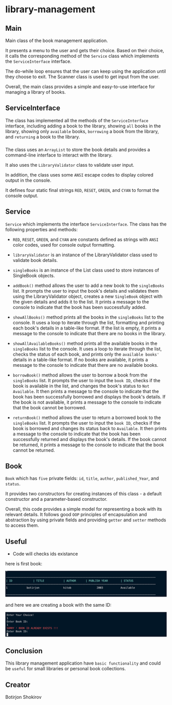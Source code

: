 # library-management

## Main
Main class of the book management application. 

  It presents a menu to the user and gets their choice. Based on their choice, it calls the corresponding method of the `Service` class which implements the `ServiceInterface` interface. 
  
  The do-while loop ensures that the user can keep using the application until they choose to exit. The Scanner class is used to get input from the user.
  
Overall, the main class provides a simple and easy-to-use interface for managing a library of books.

## ServiceInterface

The class has implemented all the methods of the `ServiceInterface` interface, including adding a book to the library, showing `all` books in the library, showing only `available` books, `borrowing` a book from the library, and `returning` a book to the library.

### 
The class uses an `ArrayList` to store the book details and provides a command-line interface to interact with the library. 

It also uses the `LibraryValidator` class to validate user input.

In addition, the class uses some `ANSI` escape codes to display colored output in the console.

It defines four static final strings `RED`, `RESET`, `GREEN`, and `CYAN` to format the console output.

## Service

`Service` which implements the interface `ServiceInterface`. 
The class has the following properties and methods:

* `RED`, `RESET`, `GREEN`, and `CYAN` are constants defined as strings with `ANSI` color codes, used for console output formatting.

* `libraryValidator` is an instance of the LibraryValidator class used to validate book details.
* `singleBooks` is an instance of the List class used to store instances of SingleBook objects.
* `addBook()` method allows the user to add a new book to the `singleBooks` list. It prompts the user to input the book's details and validates them using the LibraryValidator object, creates a new `SingleBook` object with the given details and adds it to the list. It prints a message to the console to indicate that the book has been successfully added.
* `showAllBooks()` method prints all the books in the `singleBooks` list to the console. It uses a loop to iterate through the list, formatting and printing each book's details in a table-like format. If the list is empty, it prints a message to the console to indicate that there are no books in the library.
* `showAllAvailableBooks()` method prints all the available books in the `singleBooks` list to the console. It uses a loop to iterate through the list, checks the status of each book, and prints only the `available books'` details in a table-like format. If no books are available, it prints a message to the console to indicate that there are no available books.
* `borrowBook()` method allows the user to borrow a book from the `singleBooks` list. It prompts the user to input the `book ID`, checks if the book is available in the list, and changes the book's status to `Not Available`. It then prints a message to the console to indicate that the book has been successfully borrowed and displays the book's details. If the book is not available, it prints a message to the console to indicate that the book cannot be borrowed.
* `returnBook()` method allows the user to return a borrowed book to the `singleBooks` list. It prompts the user to input the `book ID`, checks if the book is borrowed and changes its status back to `Available`. It then prints a message to the console to indicate that the book has been successfully returned and displays the book's details. If the book cannot be returned, it prints a message to the console to indicate that the book cannot be returned.


## Book

`Book` which has `five` private fields: `id`, `title`, `author`, `published_Year`, and `status`. 

It provides two constructors for creating instances of this class - a default constructor and a parameter-based constructor.

Overall, this code provides a simple model for representing a book with its relevant details. It follows good `OOP` principles of encapsulation and abstraction by using private fields and providing `getter` and `setter` methods to access them. 

## Useful

* Code will checks ids existance

here is first book:

![picture alt](https://github.com/botirjonshokirov/library-management/blob/main/src/test-images/first-book.png)

and here we are creating a book with the same ID:

![picture alt](https://github.com/botirjonshokirov/library-management/blob/main/src/test-images/id-exist.png)

## Conclusion

This library management application have `basic functionality` and could be `useful` for small libraries or personal book collections.


## Creator
Botirjon Shokirov

